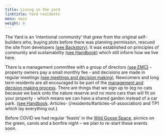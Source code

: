 ```yaml
---
title: Living in the yard
linktitle: Yard residents
menu: main
weight: 6
---
```


The Yard is an ‘intentional community’ that grew from the original self-builders who, buying plots before there was planning permission, rescued the site from developers [(see Backstory)](/backstory/). It was established on principles of community and sustainability [(see Handbook)](/residents/handbook/) which still inform how we live here.

There is a management committee with a group of directors [(see EMC)](/residents/handbook/#personnel) - property owners pay a small monthly fee - and decisions are made in regular meetings [(see meetings and decision making)](/residents/#meeting-minutes). Newcomers and long term residents are all encouraged to be part of the [management and decision making process](/residents/#meeetings-and-decision-making). There are things that we sign up to (eg no cats because we back onto the nature reserve and no more cars than will fit on your property - which means we can have a shared garden instead of a car park. [(see Handbook](/residents/handbook/). Articles- (/residents/#articles-of-association) and TP1 which lay everything out.)

Before COVID we had regular ‘feasts’ in the [Wild Goose Space](/community/wild-goose-space/), picnics on the green, carols and a bonfire night – we plan to re-start these events soon.